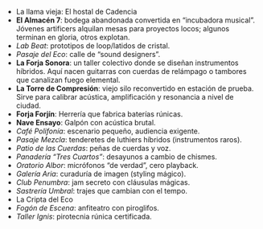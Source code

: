 - La llama vieja: El hostal de Cadencia
- **El Almacén 7**: bodega abandonada convertida en “incubadora musical”. Jóvenes artificers alquilan mesas para proyectos locos; algunos terminan en gloria, otros explotan.
- _Lab Beat_: prototipos de loop/latidos de cristal.
- _Pasaje del Eco_: calle de “sound designers”.  
- **La Forja Sonora**: un taller colectivo donde se diseñan instrumentos híbridos. Aquí nacen guitarras con cuerdas de relámpago o tambores que canalizan fuego elemental.
- **La Torre de Compresión**: viejo silo reconvertido en estación de prueba. Sirve para calibrar acústica, amplificación y resonancia a nivel de ciudad.
- **Forja Forjín**: Herrería que fabrica baterías rúnicas.
- **Nave Ensayo**: Galpón con acústica brutal.  
- _Café Polifonía_: escenario pequeño, audiencia exigente.
- _Pasaje Mezcla_: tenderetes de luthiers híbridos (instrumentos raros).  
- _Patio de las Cuerdas_: peñas de cuerdas y voz.
- _Panadería “Tres Cuartos”_: desayunos a cambio de chismes.  
- _Oratorio Albor_: micrófonos “de verdad”, cero playback.
- _Galería Aria_: curaduría de imagen (styling mágico).  
- _Club Penumbra_: jam secreto con cláusulas mágicas.
- _Sastrería Umbral_: trajes que cambian con el tempo.  
- La Cripta del Eco
- _Fogón de Escena_: anfiteatro con piroglifos.
- _Taller Ignis_: pirotecnia rúnica certificada.  
